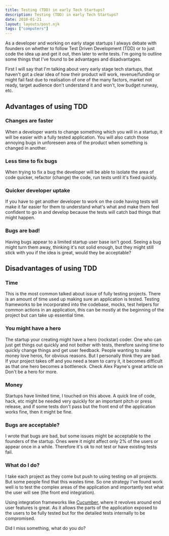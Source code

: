 ```yaml
---
title: Testing (TDD) in early Tech Startups?
description: Testing (TDD) in early Tech Startups?
date: 2010-01-21
layout: layouts/post.njk
tags: ["computers"]
---
```

As a developer and working on early stage startups I always debate with founders on whether to follow Test Driven Development (TDD) or to just code the idea up and get it out, then later to write tests. I'm going to outline some things that I've found to be advantages and disadvantages.

First I will say that I'm talking about very early stage tech startups, that haven't got a clear idea of how their product will work, revenue/funding or might fail fast due to realisation of one of the many factors, market not ready, target audience don't understand it and won't, low budget runway, etc.

## Advantages of using TDD

### Changes are faster

When a developer wants to change something which you will in a startup, it will be easier with a fully tested application. You will also catch those annoying bugs in unforeseen area of the product when something is changed in another.

### Less time to fix bugs

When trying to fix a bug the developer will be able to isolate the area of code quicker, refactor (change) the code, run tests until it's fixed quickly.

### Quicker developer uptake

If you have to get another developer to work on the code having tests will make it far easier for them to understand what's what and make them feel confident to go in and develop because the tests will catch bad things that might happen.

### Bugs are bad!

Having bugs appear to a limited startup user base isn't good. Seeing a bug might turn them away, thinking it's not solid enough, but they might still stick with you if the idea is great, would they be acceptable?

## Disadvantages of using TDD

### Time

This is the most common talked about issue of fully testing projects. There is an amount of time used up making sure an application is tested. Testing frameworks to be incorporated into the codebase, mocks, test helpers for common actions in an application, this can be mostly at the beginning of the project but can take up essential time.

### You might have a hero

The startup your creating might have a hero (rockstar) coder. One who can just get things out quickly and not bother with tests, therefore saving time to quickly change things and get user feedback. People wanting to make money love heros, for obvious reasons. But I personally think they are bad. If your project takes off and you need a team to carry it, it becomes difficult as that one hero becomes a bottleneck. Check Alex Payne's great article on Don't be a hero for more.

### Money

Startups have limited time, I touched on this above. A quick line of code, hack, etc might be needed very quickly for an important pitch or press release, and if some tests don't pass but the front end of the application works fine, then it might be fine.

### Bugs are acceptable?

I wrote that bugs are bad, but some issues might be acceptable to the founders of the startup. Ones were it might affect only 2% of the users or appear once in a while. Therefore it's ok to not test or have existing tests fail.

### What do I do?

I take each project as they come but push to using testing on all projects. But some people find that this wastes time. So one strategy I've found work well is to test the complex areas of the application and importantly test what the user will see (the front end integration).

Using integration frameworks like [Cucumber](http://cukes.info/), where it revolves around end user features is great. As it allows the parts of the application exposed to the users to be fully tested but for the detailed tests internally to be compromised.

Did I miss something, what do you do?

